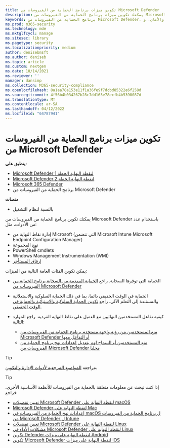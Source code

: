 ```yaml
---
title: تكوين ميزات برنامج الحماية من الفيروسات من Microsoft Defender
description: يمكنك تكوين ميزات برنامج الحماية من الفيروسات من Microsoft Defender باستخدام Intune، Microsoft Endpoint Configuration Manager، نهج المجموعة، وPowerShell.
keywords: برنامج الحماية من الفيروسات من Microsoft Defender، ومكافحة البرامج الضارة، والأمان، وDimer، والتكوين، والتكوين، و Config Manager، Microsoft Endpoint Configuration Manager، وSCCM، وIntune، وMDM، وإدارة أجهزة المحمول، وGP، ونهج المجموعة، وPowerShell
ms.prod: m365-security
ms.technology: mde
ms.mktglfcycl: manage
ms.sitesec: library
ms.pagetype: security
ms.localizationpriority: medium
author: denisebmsft
ms.author: deniseb
ms.topic: article
ms.custom: nextgen
ms.date: 10/14/2021
ms.reviewer: ''
manager: dansimp
ms.collection: M365-security-compliance
ms.openlocfilehash: 8a1aa78a153e11f1a36fe9f7dcbd85322e6f258d
ms.sourcegitcommit: 4f56b4b034267b28c7dd165e78ecfb4b5390087d
ms.translationtype: MT
ms.contentlocale: ar-SA
ms.lasthandoff: 04/12/2022
ms.locfileid: "64787941"
---
```

# <a name="configure-microsoft-defender-antivirus-features"></a>تكوين ميزات برنامج الحماية من الفيروسات من Microsoft Defender


**ينطبق على:**

- [Microsoft Defender لنقطة النهاية الخطة 1](https://go.microsoft.com/fwlink/p/?linkid=2154037)
- [Microsoft Defender لنقطة النهاية الخطة 2](https://go.microsoft.com/fwlink/p/?linkid=2154037)
- [Microsoft 365 Defender](https://go.microsoft.com/fwlink/?linkid=2118804)
- برنامج الحماية من الفيروسات من Microsoft Defender

**منصات**
- بالنسبة لنظام التشغيل

يمكنك تكوين برنامج الحماية من الفيروسات من Microsoft Defender باستخدام عدد من الأدوات، مثل:

- إدارة نقاط النهاية من Microsoft (التي تتضمن Microsoft Intune Microsoft Endpoint Configuration Manager)
- نهج المجموعة
- PowerShell cmdlets
- Windows Management Instrumentation (WMI)
- [إرفاق المستأجر](/mem/configmgr/tenant-attach/)

يمكن تكوين الفئات العامة التالية من الميزات:

- الحماية التي توفرها السحابة. راجع [الحماية المقدمة من السحابة برنامج الحماية من الفيروسات من Microsoft Defender](cloud-protection-microsoft-defender-antivirus.md)

- الحماية في الوقت الحقيقي دائما، بما في ذلك الحماية السلوكية والاستعلائية والمستندة إلى التعلم الآلي. راجع [تكوين الحماية السلوكية والاستيائية والحماية في الوقت الحقيقي](configure-protection-features-microsoft-defender-antivirus.md).

- كيفية تفاعل المستخدمين النهائيين مع العميل على نقاط النهاية الفردية. راجع الموارد التالية:
  - [منع المستخدمين من رؤية واجهة مستخدم برنامج الحماية من الفيروسات من Microsoft Defender أو التفاعل معها](prevent-end-user-interaction-microsoft-defender-antivirus.md)
  - [منع المستخدمين أو السماح لهم بتعديل إعدادات نهج برنامج الحماية من الفيروسات من Microsoft Defender محليا](configure-local-policy-overrides-microsoft-defender-antivirus.md)

> [!TIP]
> مراجعة [المواضيع المرجعية لأدوات الإدارة والتكوين](configuration-management-reference-microsoft-defender-antivirus.md).

> [!TIP]
> إذا كنت تبحث عن معلومات متعلقة بالحماية من الفيروسات للأنظمة الأساسية الأخرى، فراجع:
> - [تعيين تفضيلات Microsoft Defender لنقطة النهاية على macOS](mac-preferences.md)
> - [Microsoft Defender لنقطة النهاية على Mac](microsoft-defender-endpoint-mac.md)
> - [إعدادات نهج الحماية من الفيروسات في macOS ل برنامج الحماية من الفيروسات من Microsoft Defender ل Intune](/mem/intune/protect/antivirus-microsoft-defender-settings-macos)
> - [تعيين تفضيلات Microsoft Defender لنقطة النهاية على Linux](linux-preferences.md)
> - [مشكلات الأداء في Microsoft Defender لنقطة النهاية على Linux](microsoft-defender-endpoint-linux.md)
> - [تكوين Defender لنقطة النهاية على ميزات Android](android-configure.md)
> - [تكوين Microsoft Defender لنقطة النهاية على ميزات iOS](ios-configure-features.md)